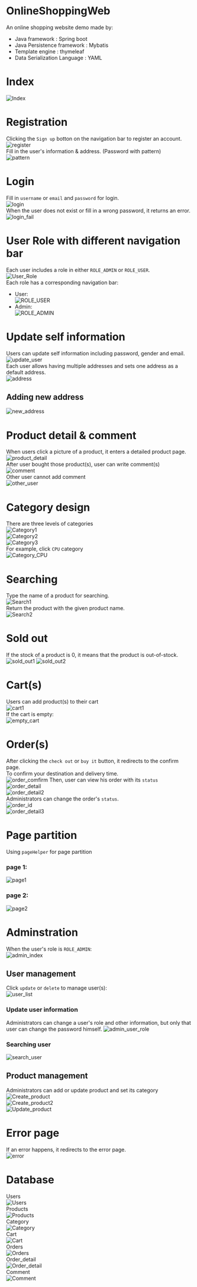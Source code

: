 # OnlineShoppingWeb

An online shopping website demo made by:<br>
* Java framework : Spring boot<br>
* Java Persistence framework : Mybatis<br>
* Template engine : thymeleaf<br>
* Data Serialization Language : YAML

# Index
![Index](https://i.imgur.com/KO8HUEj.png)

# Registration
Clicking the `Sign up` botton on the navigation bar to register an account.<br>
![register](https://i.imgur.com/OBk3YDG.png)<br>
Fill in the user's information & address. (Password with pattern)<br>
![pattern](https://i.imgur.com/7weWLII.png)

# Login
Fill in `username` or `email` and `password` for login.<br>
![login](https://i.imgur.com/qPo8fGd.png)<br>
When the user does not exist or fill in a wrong password, it returns an error.<br>
![login_fail](https://i.imgur.com/oG2wiR2.png)

# User Role with different navigation bar
Each user includes a role in either `ROLE_ADMIN` or `ROLE_USER`.<br>
![User_Role](https://i.imgur.com/E4MWurM.png)<br>
Each role has a corresponding navigation bar:<br>
* User:<br>
![ROLE_USER](https://i.imgur.com/MHg1mov.png)<br>
* Admin:<br>
![ROLE_ADMIN](https://i.imgur.com/ae3DLgu.png)

# Update self information
Users can update self information including password, gender and email.<br>
![update_user](https://i.imgur.com/0Z7JcW2.png)<br>
Each user allows having multiple addresses and sets one address as a default address.<br>
![address](https://i.imgur.com/5a629SS.png)<br>
## Adding new address
![new_address](https://i.imgur.com/TqZukah.png)

# Product detail & comment
When users click a picture of a product, it enters a detailed product page.<br>
![product_detail](https://i.imgur.com/qLGUv7k.png)<br>
After user bought those product(s), user can write comment(s)<br>
![comment](https://i.imgur.com/0r3Abx2.png)<br>
Other user cannot add comment<br>
![other_user](https://i.imgur.com/l1ZVHgo.png)

# Category design
There are three levels of categories<br>
![Category1](https://i.imgur.com/YBkdiQO.png)<br>
![Category2](https://i.imgur.com/bC4f6Sy.png)<br>
![Category3](https://i.imgur.com/NFpdLRp.png)<br>
For example, click `CPU` category<br>
![Category_CPU](https://i.imgur.com/UmIRMgi.png)

# Searching
Type the name of a product for searching.<br>
![Search1](https://i.imgur.com/32ZEp2b.png)<br>
Return the product with the given product name.<br>
![Search2](https://i.imgur.com/dJDHcIb.png)

# Sold out
If the stock of a product is 0, it means that the product is out-of-stock.<br>
![sold_out1](https://i.imgur.com/YlA7W6D.png)
![sold_out2](https://i.imgur.com/r99pLXS.png)

# Cart(s)
Users can add product(s) to their cart<br>
![cart1](https://i.imgur.com/vunQRlQ.png)<br>
If the cart is empty:<br>
![empty_cart](https://i.imgur.com/BgUhpH5.png)

# Order(s)
After clicking the `check out` or `buy it` button, it redirects to the confirm page.<br>
To confirm your destination and delivery time.<br>
![order_comfirm](https://i.imgur.com/QsNV7CG.png)
Then, user can view his order with its `status`<br>
![order_detail](https://i.imgur.com/oTHwDDH.png)<br>
![order_detail2](https://i.imgur.com/aKMBovx.png)<br>
Administrators can change the order's `status`.<br>
![order_id](https://i.imgur.com/zElTamV.png)<br>
![order_detail3](https://i.imgur.com/8ph4PPw.png)

# Page partition
Using `pageHelper` for page partition<br>
### page 1:
![page1](https://i.imgur.com/b8F0slZ.png)
### page 2:
![page2](https://i.imgur.com/OOup6sX.png)

# Adminstration
When the user's role is `ROLE_ADMIN`:<br>
![admin_index](https://i.imgur.com/GZQAi2S.png)<br>
## User management
Click `update` or `delete` to manage user(s):<br>
![user_list](https://i.imgur.com/HfbocBT.png)<br>
### Update user information
Administrators can change a user's role and other information, but only that user can change the password himself.
![admin_user_role](https://i.imgur.com/SX9yDkZ.png)
### Searching user
![search_user](https://i.imgur.com/M1cuJoZ.png)
## Product management
Administrators can add or update product and set its category
![Create_product](https://i.imgur.com/3RKEcto.png)<br>
![Create_product2](https://i.imgur.com/SavkoaR.png)<br>
![Update_product](https://i.imgur.com/gUetNyr.png)<br>

# Error page
If an error happens, it redirects to the error page.<br>
![error](https://i.imgur.com/heMPg1e.png)

# Database
Users<br>
![Users](https://i.imgur.com/y6cvPj6.png)<br>
Products<br>
![Products](https://i.imgur.com/SyvIqUy.png)<br>
Category<br>
![Category](https://i.imgur.com/O7npxZO.png)<br>
Cart<br>
![Cart](https://i.imgur.com/LZe3LTx.png)<br>
Orders<br>
![Orders](https://i.imgur.com/kcWhYwv.png)<br>
Order_detail<br>
![Order_detail](https://i.imgur.com/kZNCfAB.png)<br>
Comment<br>
![Comment](https://i.imgur.com/KiWnnxA.png)

